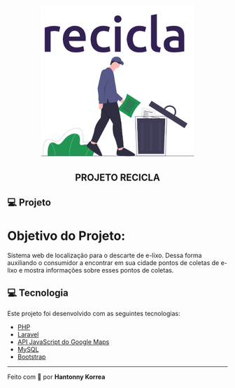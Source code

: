 <h1 align="center">
    <img alt="Recicla" title="#recicla" src="/public/logo.png" width="350px"/>
</h1>

<h2 align="center">
    PROJETO RECICLA 
</h2>

## 💻 Projeto

<h1>Objetivo do Projeto:</h1>
<p>Sistema web de localização para o descarte de e-lixo. Dessa forma auxiliando o consumidor a encontrar em sua cidade pontos de coletas de e-lixo e mostra informações sobre esses pontos de coletas.
</p>

## 💻 Tecnologia

Este projeto foi desenvolvido com as seguintes tecnologias:

-   [PHP](https://www.php.net)
-   [Laravel](https://laravel.com/)
-   [API JavaScript do Google Maps](https://developers.google.com/maps/documentation/javascript/tutorial)
-   [MySQL](https://www.mysql.com)
-   [Bootstrap](https://getbootstrap.com)

---

Feito com 💜 por <b>Hantonny Korrea</b>


